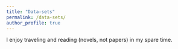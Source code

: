 ```yaml
---
title: "Data-sets"
permalink: /data-sets/
author_profile: true
---
```

I enjoy traveling and reading (novels, not papers) in my spare time.